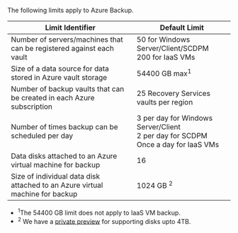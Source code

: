 
The following limits apply to Azure Backup.

| Limit Identifier | Default Limit |
| --- | --- |
| Number of servers/machines that can be registered against each vault |50 for Windows Server/Client/SCDPM <br/> 200 for IaaS VMs |
| Size of a data source for data stored in Azure vault storage |54400 GB max<sup>1</sup> |
| Number of backup vaults that can be created in each Azure subscription |25 Recovery Services vaults per region |
| Number of times backup can be scheduled per day |3 per day for Windows Server/Client <br/> 2 per day for SCDPM <br/> Once a day for IaaS VMs |
| Data disks attached to an Azure virtual machine for backup |16 |
| Size of individual data disk attached to an Azure virtual machine for backup| 1024 GB <sup>2</sup>|

* <sup>1</sup>The 54400 GB limit does not apply to IaaS VM backup.
* <sup>2</sup> We have a [private preview](https://gallery.technet.microsoft.com/Instant-recovery-point-and-25fe398a?redir=0) for supporting disks upto 4TB. 

